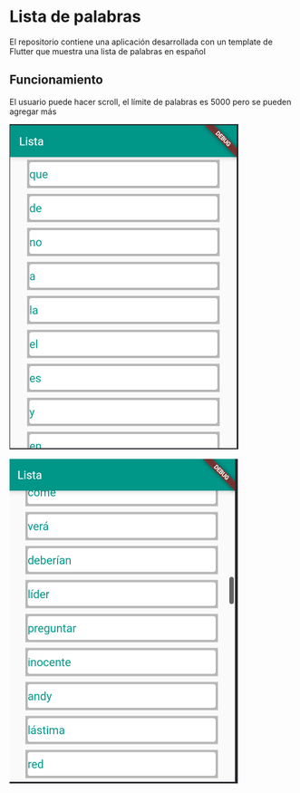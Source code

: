 # Lista de palabras

El repositorio contiene una aplicación desarrollada con un template de Flutter que muestra una lista de palabras en español  
## Funcionamiento

El usuario puede hacer scroll, el límite de palabras es 5000 pero se pueden agregar más

![Funcionamiento](https://raw.githubusercontent.com/Jaela-C/Lista-Palabras-Flutter/master/images/ListWords1.PNG)

![Funcionamiento](https://raw.githubusercontent.com/Jaela-C/Lista-Palabras-Flutter/master/images/ListWords2.PNG)
